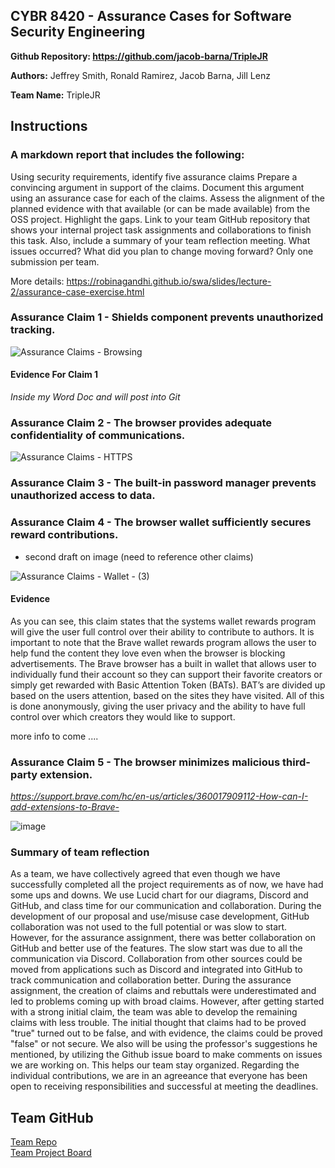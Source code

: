 ## CYBR 8420 - Assurance Cases for Software Security Engineering

**Github Repository: https://github.com/jacob-barna/TripleJR**

**Authors:** Jeffrey Smith, Ronald Ramirez, Jacob Barna, Jill Lenz

**Team Name:** TripleJR

## Instructions
### A markdown report that includes the following:

Using security requirements, identify five assurance claims
Prepare a convincing argument in support of the claims. Document this argument using an assurance case for each of the claims.
Assess the alignment of the planned evidence with that available (or can be made available) from the OSS project. Highlight the gaps.
Link to your team GitHub repository that shows your internal project task assignments and collaborations to finish this task. Also, include a summary of your team reflection meeting. What issues occurred? What did you plan to change moving forward? 
Only one submission per team.

More details: https://robinagandhi.github.io/swa/slides/lecture-2/assurance-case-exercise.html

### Assurance Claim 1 - Shields component prevents unauthorized tracking.
![Assurance Claims - Browsing](https://user-images.githubusercontent.com/25576618/66617138-70698d00-eb99-11e9-887a-4339726b8dbf.png)

#### Evidence For Claim 1

*Inside my Word Doc and will post into Git*

### Assurance Claim 2 - The browser provides adequate confidentiality of communications.
![Assurance Claims - HTTPS](https://user-images.githubusercontent.com/31263469/66679878-dfe08a80-ec34-11e9-8fd2-c954f9849a68.png)



### Assurance Claim 3 - The built-in password manager prevents unauthorized access to data. 
### Assurance Claim 4 - The browser wallet sufficiently secures reward contributions.   

- second draft on image (need to reference other claims)

![Assurance Claims - Wallet -  (3)](https://user-images.githubusercontent.com/45551925/66665790-df37fc00-ec14-11e9-9b96-1be3c94a2d99.png)



#### Evidence 

As you can see, this claim states that the systems wallet rewards program will give the user full control over their ability to contribute to authors. It is important to note that the Brave wallet rewards program allows the user to help fund the content they love even when the browser is blocking advertisements. The Brave browser has a built in wallet that allows user to individually fund their account so they can support their favorite creators or simply get rewarded with Basic Attention Token (BATs). BAT’s are divided up based on the users attention, based on the sites they have visited. All of this is done anonymously, giving the user privacy and the ability to have full control over which creators they would like to support. 

more info to come ....

### Assurance Claim 5 - The browser minimizes malicious third-party extension.  

*https://support.brave.com/hc/en-us/articles/360017909112-How-can-I-add-extensions-to-Brave-*



![image](https://user-images.githubusercontent.com/45551925/66178974-cf288700-e62c-11e9-9955-7fa63e48c7a7.png)


### Summary of team reflection
As a team, we have collectively agreed that even though we have successfully completed all the project requirements as of now, we have had some ups and downs. We use Lucid chart for our diagrams, Discord and GitHub, and class time for our communication and collaboration. During the development of our proposal and use/misuse case development, GitHub collaboration was not used to the full potential or was slow to start. However, for the assurance assignment, there was better collaboration on GitHub and better use of the features. The slow start was due to all the communication via Discord. Collaboration from other sources could be moved from applications such as Discord and integrated into GitHub to track communication and collaboration better. During the assurance assignment, the creation of claims and rebuttals were underestimated and led to problems coming up with broad claims. However, after getting started with a strong initial claim, the team was able to develop the remaining claims with less trouble. The initial thought that claims had to be proved "true" turned out to be false, and with evidence, the claims could be proved "false" or not secure. We also will be using the professor's suggestions he mentioned, by utilizing the Github issue board to make comments on issues we are working on. This helps our team stay organized. Regarding the individual contributions, we are in an agreeance that everyone has been open to receiving responsibilities and successful at meeting the deadlines.

## Team GitHub 
[Team Repo](https://github.com/jacob-barna/TripleJR)  
[Team Project Board](https://github.com/jacob-barna/TripleJR/projects/3)  
